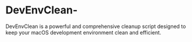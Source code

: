 # DevEnvClean-
DevEnvClean is a powerful and comprehensive cleanup script designed to keep your macOS development environment clean and efficient.
